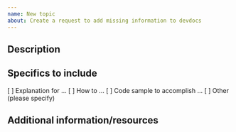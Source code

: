 ```yaml
---
name: New topic
about: Create a request to add missing information to devdocs
---
```


## Description

<!-- (REQUIRED) What is the topic missing from devdocs -->

## Specifics to include

<!-- (REQUIRED) List specific information or details to include in this topic -->

[ ] Explanation for ...
[ ] How to ...
[ ] Code sample to accomplish ...
[ ] Other (please specify)

## Additional information/resources

<!-- (OPTIONAL) Any information you already know or other online resources that cover this topic -->

<!--
Thank you for taking the time to report this issue!
GitHub Issues should only be created for problems/topics related to this project's codebase.

Before submitting this issue, please make sure you are complying with our Code of Conduct:
https://github.com/magento/devdocs/blob/develop/.github/CODE_OF_CONDUCT.md

Issues that do not comply with our Code of Conduct or do not contain enough information may be closed at the maintainers' discretion.

Feel free to remove this section before creating this issue.
-->

